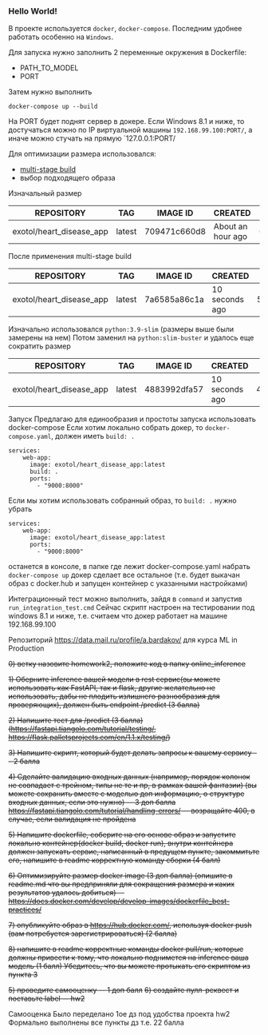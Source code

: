 ### Hello World! 

В проекте используется `docker`, `docker-compose`. Последним удобнее работать 
особенно на `Windows`.

Для запуска нужно заполнить 2 переменные окружения в Dockerfile:
- PATH_TO_MODEL
- PORT

Затем нужно выполнить 
~~~
docker-compose up --build
~~~
На PORT будет поднят сервер в докере.
Если Windows 8.1 и ниже, то достучаться можно по IP виртуальной машины 
`192.168.99.100:PORT/`, а иначе можно стучать на прямую
`127.0.0.1:PORT/

Для оптимизации размера использовался:
- [multi-stage build](https://pythonspeed.com/articles/multi-stage-docker-python/)
- выбор подходящего образа

Изначальный размер

| REPOSITORY   | TAG  | IMAGE ID  | CREATED  | SIZE  |
|--------------|------|-----------|----------|-------|
| exotol/heart_disease_app | latest  | 709471c660d8  | About an hour ago | 607MB  |

После применения multi-stage build 

| REPOSITORY   | TAG  | IMAGE ID  | CREATED  | SIZE  |
|--------------|------|-----------|----------|-------|
| exotol/heart_disease_app | latest  | 7a6585a86c1a  | 10 seconds ago | 526MB  |

Изначально использовался `python:3.9-slim` (размеры выше были замерены на нем)
Потом заменил на `python:slim-buster` и удалось еще сократить размер 

| REPOSITORY   | TAG  | IMAGE ID  | CREATED  | SIZE  |
|--------------|------|-----------|----------|-------|
| exotol/heart_disease_app | latest  | 4883992dfa57  | 10 seconds ago | 468MB  |

Запуск
Предлагаю для единообразия и простоты запуска использовать docker-compose
Если хотим локально собрать докер, то `docker-compose.yaml`, 
должен иметь `build: .`  
~~~
services:
    web-app:
      image: exotol/heart_disease_app:latest
      build: .
      ports:
        - "9000:8000"
~~~

Если мы хотим использовать собранный образ, то `build: .` нужно убрать

~~~
services:
    web-app:
      image: exotol/heart_disease_app:latest
      ports:
        - "9000:8000"
~~~

останется в консоле, в папке где лежит docker-compose.yaml набрать
`docker-compose up` докер сделает все остальное (т.е. будет выкачан образ с 
docker.hub и запущен контейнер с указанными настройками)

Интеграционный тест можно выполнить, зайдя в `command`
и запустив `run_integration_test.cmd`
Сейчас скрипт настроен на тестировании под windows 8.1 и ниже, т.е. считаем
что докер работает на машине 192.168.99.100


Репозиторий https://data.mail.ru/profile/a.bardakov/ для курса ML in Production

~~0) ветку назовите homework2, положите код в папку online_inference~~

~~1) Оберните inference вашей модели в rest сервис(вы можете использовать как FastAPI, так и flask, другие желательно не использовать, дабы не плодить излишнего разнообразия для проверяющих), должен быть endpoint /predict (3 балла)~~

~~2) Напишите тест для /predict (3 балла) (https://fastapi.tiangolo.com/tutorial/testing/, https://flask.palletsprojects.com/en/1.1.x/testing/)~~

~~3) Напишите скрипт, который будет делать запросы к вашему сервису -- 2 балла~~

~~4) Сделайте валидацию входных данных (например, порядок колонок не совпадает с трейном, типы не те и пр, в рамках вашей фантазии)  (вы можете сохранить вместе с моделью доп информацию, о структуре входных данных, если это нужно) -- 3 доп балла
https://fastapi.tiangolo.com/tutorial/handling-errors/ -- возращайте 400, в случае, если валидация не пройдена~~

~~5) Напишите dockerfile, соберите на его основе образ и запустите локально контейнер(docker build, docker run), внутри контейнера должен запускать сервис, написанный в предущем пункте, закоммитьте его, напишите в readme корректную команду сборки (4 балл)~~

~~6) Оптимизируйте размер docker image (3 доп балла) (опишите в readme.md что вы предприняли для сокращения размера и каких результатов удалось добиться)  -- https://docs.docker.com/develop/develop-images/dockerfile_best-practices/~~

~~7) опубликуйте образ в https://hub.docker.com/, используя docker push (вам потребуется зарегистрироваться) (2 балла)~~

~~8) напишите в readme корректные команды docker pull/run, которые должны привести к тому, что локально поднимется на inference ваша модель (1 балл)
Убедитесь, что вы можете протыкать его скриптом из пункта 3~~

~~5) проведите самооценку -- 1 доп балл~~
~~6) создайте пулл-реквест и поставьте label -- hw2~~

Самооценка
Было переделано 1ое дз под удобства проекта hw2
Формально выполнены все пункты дз т.е. 22 балла
